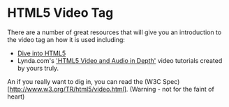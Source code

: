 HTML5 Video Tag
===============
There are a number of great resources that will give you an introduction to the video tag an how it is used including:

  - [Dive into HTML5](http://diveintohtml5.org/video.html)
  - Lynda.com's ['HTML5 Video and Audio in Depth'](http://www.lynda.com/HTML-5-tutorials/HTML5-Video-and-Audio-in-Depth/80781-2.html) video tutorials created by yours truly.

An if you really want to dig in, you can read the (W3C Spec)[http://www.w3.org/TR/html5/video.html]. (Warning - not for the faint of heart)